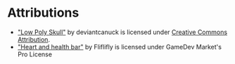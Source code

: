 # Attributions
- ["Low Poly Skull"](https://skfb.ly/W8yM) by deviantcanuck is licensed under [Creative Commons Attribution](http://creativecommons.org/licenses/by/4.0/).
- ["Heart and health bar"](https://www.gamedevmarket.net/asset/heart-and-health-bar) by Fliflifly is licensed under GameDev Market's Pro License
